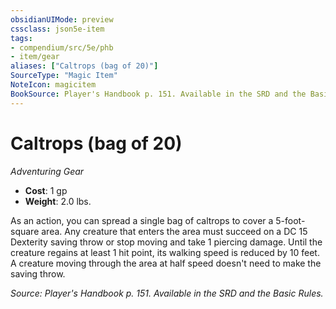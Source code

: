```yaml
---
obsidianUIMode: preview
cssclass: json5e-item
tags:
- compendium/src/5e/phb
- item/gear
aliases: ["Caltrops (bag of 20)"]
SourceType: "Magic Item"
NoteIcon: magicitem
BookSource: Player's Handbook p. 151. Available in the SRD and the Basic Rules.
---
```

# Caltrops (bag of 20)
*Adventuring Gear*  

- **Cost**: 1 gp
- **Weight**: 2.0 lbs.

As an action, you can spread a single bag of caltrops to cover a 5-foot-square area. Any creature that enters the area must succeed on a DC 15 Dexterity saving throw or stop moving and take 1 piercing damage. Until the creature regains at least 1 hit point, its walking speed is reduced by 10 feet. A creature moving through the area at half speed doesn't need to make the saving throw.

*Source: Player's Handbook p. 151. Available in the SRD and the Basic Rules.*
